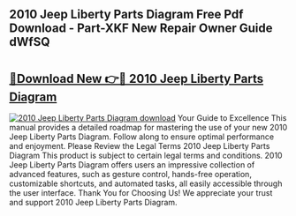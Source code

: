 ## 2010 Jeep Liberty Parts Diagram Free Pdf Download - Part-XKF New Repair Owner Guide dWfSQ

# <h2><a href="http://dfu66w.blite.top/?on=2010+Jeep+Liberty+Parts+Diagram">🔗Download New 👉🔴 2010 Jeep Liberty Parts Diagram</a></h2>

[![2010 Jeep Liberty Parts Diagram download](https://i.imgur.com/lujVjoI.png)](http://dfu66w.blite.top/?on=2010+Jeep+Liberty+Parts+Diagram)
Your Guide to Excellence This manual provides a detailed roadmap for mastering the use of your new 2010 Jeep Liberty Parts Diagram. Follow along to ensure optimal performance and enjoyment. Please Review the Legal Terms 2010 Jeep Liberty Parts Diagram This product is subject to certain legal terms and conditions. 2010 Jeep Liberty Parts Diagram offers users an impressive collection of advanced features, such as gesture control, hands-free operation, customizable shortcuts, and automated tasks, all easily accessible through the user interface. Thank You for Choosing Us! We appreciate your trust and support 2010 Jeep Liberty Parts Diagram.
